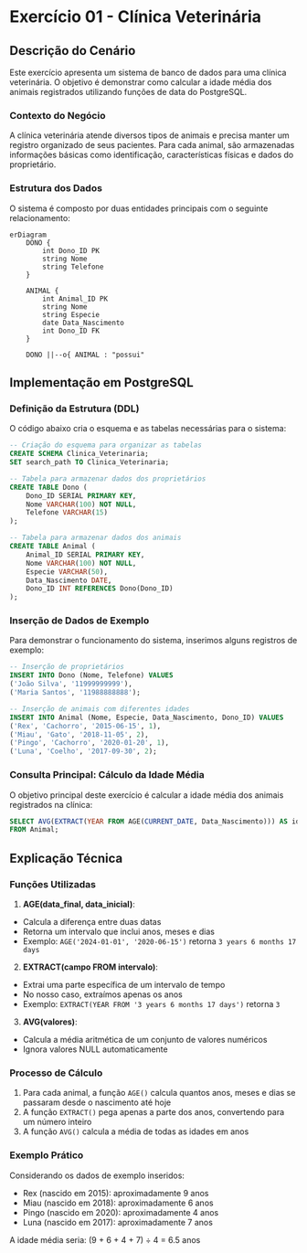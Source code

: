   # Exercício 01 - Clínica Veterinária

  ## Descrição do Cenário

  Este exercício apresenta um sistema de banco de dados para uma clínica veterinária. O objetivo é demonstrar como calcular a idade média dos animais registrados utilizando funções de data do PostgreSQL.

  ### Contexto do Negócio

  A clínica veterinária atende diversos tipos de animais e precisa manter um registro organizado de seus pacientes. Para cada animal, são armazenadas informações básicas como identificação, características físicas e dados do proprietário.

  ### Estrutura dos Dados

  O sistema é composto por duas entidades principais com o seguinte relacionamento:

  ```mermaid
  erDiagram
      DONO {
          int Dono_ID PK
          string Nome
          string Telefone
      }
      
      ANIMAL {
          int Animal_ID PK
          string Nome
          string Especie
          date Data_Nascimento
          int Dono_ID FK
      }
      
      DONO ||--o{ ANIMAL : "possui"
  ```

  ## Implementação em PostgreSQL

  ### Definição da Estrutura (DDL)

  O código abaixo cria o esquema e as tabelas necessárias para o sistema:

  ```sql
  -- Criação do esquema para organizar as tabelas
  CREATE SCHEMA Clinica_Veterinaria;
  SET search_path TO Clinica_Veterinaria;

  -- Tabela para armazenar dados dos proprietários
  CREATE TABLE Dono (
      Dono_ID SERIAL PRIMARY KEY,
      Nome VARCHAR(100) NOT NULL,
      Telefone VARCHAR(15)
  );

  -- Tabela para armazenar dados dos animais
  CREATE TABLE Animal (
      Animal_ID SERIAL PRIMARY KEY,
      Nome VARCHAR(100) NOT NULL,
      Especie VARCHAR(50),
      Data_Nascimento DATE,
      Dono_ID INT REFERENCES Dono(Dono_ID)
  );
  ```

  ### Inserção de Dados de Exemplo

  Para demonstrar o funcionamento do sistema, inserimos alguns registros de exemplo:

  ```sql
  -- Inserção de proprietários
  INSERT INTO Dono (Nome, Telefone) VALUES
  ('João Silva', '11999999999'),
  ('Maria Santos', '11988888888');

  -- Inserção de animais com diferentes idades
  INSERT INTO Animal (Nome, Especie, Data_Nascimento, Dono_ID) VALUES
  ('Rex', 'Cachorro', '2015-06-15', 1),
  ('Miau', 'Gato', '2018-11-05', 2),
  ('Pingo', 'Cachorro', '2020-01-20', 1),
  ('Luna', 'Coelho', '2017-09-30', 2);
  ```

  ### Consulta Principal: Cálculo da Idade Média

  O objetivo principal deste exercício é calcular a idade média dos animais registrados na clínica:

  ```sql
  SELECT AVG(EXTRACT(YEAR FROM AGE(CURRENT_DATE, Data_Nascimento))) AS idade_media
  FROM Animal;
  ```

  ## Explicação Técnica

  ### Funções Utilizadas

  1. **AGE(data_final, data_inicial)**: 
   - Calcula a diferença entre duas datas
   - Retorna um intervalo que inclui anos, meses e dias
   - Exemplo: `AGE('2024-01-01', '2020-06-15')` retorna `3 years 6 months 17 days`

  2. **EXTRACT(campo FROM intervalo)**:
   - Extrai uma parte específica de um intervalo de tempo
   - No nosso caso, extraímos apenas os anos
   - Exemplo: `EXTRACT(YEAR FROM '3 years 6 months 17 days')` retorna `3`

  3. **AVG(valores)**:
   - Calcula a média aritmética de um conjunto de valores numéricos
   - Ignora valores NULL automaticamente

  ### Processo de Cálculo

  1. Para cada animal, a função `AGE()` calcula quantos anos, meses e dias se passaram desde o nascimento até hoje
  2. A função `EXTRACT()` pega apenas a parte dos anos, convertendo para um número inteiro
  3. A função `AVG()` calcula a média de todas as idades em anos

  ### Exemplo Prático

  Considerando os dados de exemplo inseridos:
  - Rex (nascido em 2015): aproximadamente 9 anos
  - Miau (nascido em 2018): aproximadamente 6 anos  
  - Pingo (nascido em 2020): aproximadamente 4 anos
  - Luna (nascido em 2017): aproximadamente 7 anos

  A idade média seria: (9 + 6 + 4 + 7) ÷ 4 = 6.5 anos
